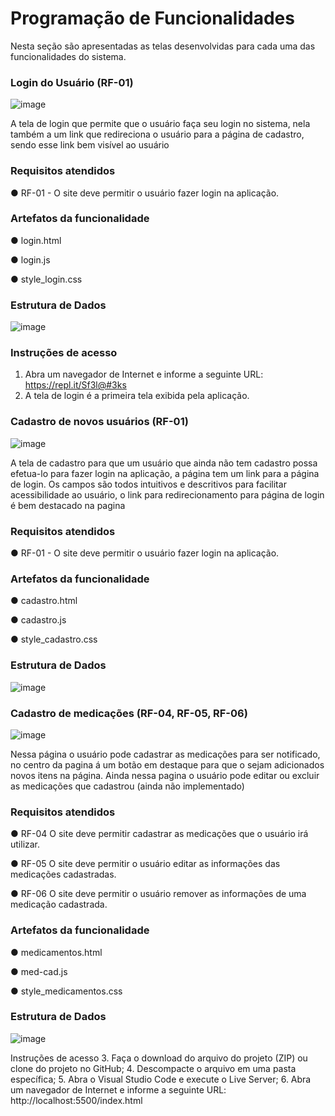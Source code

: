 # Programação de Funcionalidades
Nesta seção são apresentadas as telas desenvolvidas para cada uma das funcionalidades do sistema.

### Login do Usuário (RF-01)

![image](https://github.com/ICEI-PUC-Minas-PMV-ADS/pmv-ads-2023-1-e1-proj-web-t3-pmv-ads-2023-1-e1-proj-web-t3-g3/assets/128400414/606044c0-7f58-40a7-9b48-1670b8610a0a)

 

A tela de login que permite que o usuário faça seu login no sistema, nela também a um link que redireciona o usuário para a página de cadastro, sendo esse link bem visível ao usuário

### Requisitos atendidos


●	RF-01 - O site deve permitir o usuário fazer login na aplicação.

### Artefatos da funcionalidade

●	login.html

●	login.js

●	style_login.css

### Estrutura de Dados
 
![image](https://github.com/ICEI-PUC-Minas-PMV-ADS/pmv-ads-2023-1-e1-proj-web-t3-pmv-ads-2023-1-e1-proj-web-t3-g3/assets/128400414/8f5f5e73-b8a0-4b8c-a690-9bb5ea9c08d7)


### Instruções de acesso
1.	Abra um navegador de Internet e informe a seguinte URL: https://repl.it/Sf3l@#3ks 
2.	A tela de login é a primeira tela exibida pela aplicação.


### Cadastro de novos usuários (RF-01)
 
 ![image](https://github.com/ICEI-PUC-Minas-PMV-ADS/pmv-ads-2023-1-e1-proj-web-t3-pmv-ads-2023-1-e1-proj-web-t3-g3/assets/128400414/98df1a2b-7e99-43e5-80b8-c275b5bbb33d)


A tela de cadastro para que um usuário que ainda não tem cadastro possa efetua-lo para fazer login na aplicação, a página tem um link para a página de login.
Os campos são todos intuitivos e descritivos para facilitar acessibilidade ao usuário, o link para redirecionamento para página de login é bem destacado na pagina 

### Requisitos atendidos
●	RF-01 - O site deve permitir o usuário fazer login na aplicação.


### Artefatos da funcionalidade

●	cadastro.html

●	cadastro.js

●	style_cadastro.css

### Estrutura de Dados

 ![image](https://github.com/ICEI-PUC-Minas-PMV-ADS/pmv-ads-2023-1-e1-proj-web-t3-pmv-ads-2023-1-e1-proj-web-t3-g3/assets/128400414/087e193f-d922-4d77-b14a-69f8c3ce7bd8)


### Cadastro de medicações (RF-04, RF-05, RF-06)

![image](https://github.com/ICEI-PUC-Minas-PMV-ADS/pmv-ads-2023-1-e1-proj-web-t3-pmv-ads-2023-1-e1-proj-web-t3-g3/assets/128400414/9ef19b64-5d8a-4931-966f-13ea8e9355f3)

 

Nessa página o usuário pode cadastrar as medicações para ser notificado, no centro da pagina á um botão em destaque para que o sejam adicionados novos itens na página.
Ainda nessa pagina o usuário pode editar ou excluir as medicações que cadastrou (ainda não implementado)






### Requisitos atendidos

●	RF-04	O site deve permitir cadastrar as medicações que o usuário irá utilizar.

●	RF-05	O site deve permitir o usuário editar as informações das medicações cadastradas.

●	RF-06	O site deve permitir o usuário remover as informações de uma medicação cadastrada.



### Artefatos da funcionalidade

●	medicamentos.html

●	med-cad.js

●	style_medicamentos.css


### Estrutura de Dados

 ![image](https://github.com/ICEI-PUC-Minas-PMV-ADS/pmv-ads-2023-1-e1-proj-web-t3-pmv-ads-2023-1-e1-proj-web-t3-g3/assets/128400414/b55fa2d3-401f-4fa7-ae9b-d6a4e0746df3)

Instruções de acesso
3.	Faça o download do arquivo do projeto (ZIP) ou clone do projeto no GitHub;
4.	Descompacte o arquivo em uma pasta específica;
5.	Abra o Visual Studio Code e execute o Live Server;
6.	Abra um navegador de Internet e informe a seguinte URL:
http://localhost:5500/index.html 
